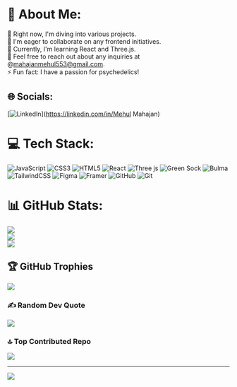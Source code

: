 # 💫 About Me:
🔭 Right now, I'm diving into various projects.  <br>👯 I'm eager to collaborate on any frontend initiatives.  <br>🌱 Currently, I'm learning React and Three.js.  <br>💬 Feel free to reach out about any inquiries at @mahajanmehul553@gmail.com.  <br>⚡ Fun fact: I have a passion for psychedelics!


## 🌐 Socials:
[![LinkedIn](https://img.shields.io/badge/LinkedIn-%230077B5.svg?logo=linkedin&logoColor=white)](https://linkedin.com/in/Mehul Mahajan) 

# 💻 Tech Stack:
![JavaScript](https://img.shields.io/badge/javascript-%23323330.svg?style=plastic&logo=javascript&logoColor=%23F7DF1E) ![CSS3](https://img.shields.io/badge/css3-%231572B6.svg?style=plastic&logo=css3&logoColor=white) ![HTML5](https://img.shields.io/badge/html5-%23E34F26.svg?style=plastic&logo=html5&logoColor=white) ![React](https://img.shields.io/badge/react-%2320232a.svg?style=plastic&logo=react&logoColor=%2361DAFB) ![Three js](https://img.shields.io/badge/threejs-black?style=plastic&logo=three.js&logoColor=white) ![Green Sock](https://img.shields.io/badge/green%20sock-88CE02?style=plastic&logo=greensock&logoColor=white) ![Bulma](https://img.shields.io/badge/bulma-00D0B1?style=plastic&logo=bulma&logoColor=white) ![TailwindCSS](https://img.shields.io/badge/tailwindcss-%2338B2AC.svg?style=plastic&logo=tailwind-css&logoColor=white) ![Figma](https://img.shields.io/badge/figma-%23F24E1E.svg?style=plastic&logo=figma&logoColor=white) ![Framer](https://img.shields.io/badge/Framer-black?style=plastic&logo=framer&logoColor=blue) ![GitHub](https://img.shields.io/badge/github-%23121011.svg?style=plastic&logo=github&logoColor=white) ![Git](https://img.shields.io/badge/git-%23F05033.svg?style=plastic&logo=git&logoColor=white)
# 📊 GitHub Stats:
![](https://github-readme-stats.vercel.app/api?username=M-Dev-B&theme=dark&hide_border=false&include_all_commits=false&count_private=false)<br/>
![](https://github-readme-streak-stats.herokuapp.com/?user=M-Dev-B&theme=dark&hide_border=false)<br/>
![](https://github-readme-stats.vercel.app/api/top-langs/?username=M-Dev-B&theme=dark&hide_border=false&include_all_commits=false&count_private=false&layout=compact)

## 🏆 GitHub Trophies
![](https://github-profile-trophy.vercel.app/?username=M-Dev-B&theme=shadow_red&no-frame=false&no-bg=true&margin-w=4)

### ✍️ Random Dev Quote
![](https://quotes-github-readme.vercel.app/api?type=vetical&theme=tokyonight)

### 🔝 Top Contributed Repo
![](https://github-contributor-stats.vercel.app/api?username=M-Dev-B&limit=5&theme=dark&combine_all_yearly_contributions=true)

---
[![](https://visitcount.itsvg.in/api?id=M-Dev-B&icon=0&color=0)](https://visitcount.itsvg.in)

<!-- Proudly created with GPRM ( https://gprm.itsvg.in ) -->
